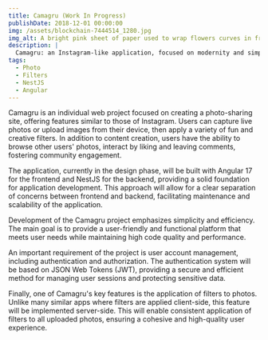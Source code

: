 ```yaml
---
title: Camagru (Work In Progress)
publishDate: 2018-12-01 00:00:00
img: /assets/blockchain-7444514_1280.jpg
img_alt: A bright pink sheet of paper used to wrap flowers curves in front of rich blue background
description: |
  Camagru: an Instagram-like application, focused on modernity and simplicity.
tags:
  - Photo
  - Filters
  - NestJS
  - Angular
---
```


Camagru is an individual web project focused on creating a photo-sharing site, offering features similar to those of Instagram. Users can capture live photos or upload images from their device, then apply a variety of fun and creative filters. In addition to content creation, users have the ability to browse other users' photos, interact by liking and leaving comments, fostering community engagement.

The application, currently in the design phase, will be built with Angular 17 for the frontend and NestJS for the backend, providing a solid foundation for application development. This approach will allow for a clear separation of concerns between frontend and backend, facilitating maintenance and scalability of the application.

Development of the Camagru project emphasizes simplicity and efficiency. The main goal is to provide a user-friendly and functional platform that meets user needs while maintaining high code quality and performance.

An important requirement of the project is user account management, including authentication and authorization. The authentication system will be based on JSON Web Tokens (JWT), providing a secure and efficient method for managing user sessions and protecting sensitive data.

Finally, one of Camagru's key features is the application of filters to photos. Unlike many similar apps where filters are applied client-side, this feature will be implemented server-side. This will enable consistent application of filters to all uploaded photos, ensuring a cohesive and high-quality user experience.
